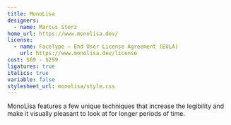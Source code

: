 ```yaml
---
title: MonoLisa
designers:
  - name: Marcus Sterz
home_url: https://www.monolisa.dev/
license:
  - name: FaceType – End User License Agreement (EULA)
    url: https://www.monolisa.dev/license
cost: $69 - $299
ligatures: true
italics: true
variable: false
stylesheet_url: monolisa/style.css
---
```


MonoLisa features a few unique techniques that increase the legibility and make it visually pleasant to look at for longer periods of time.
